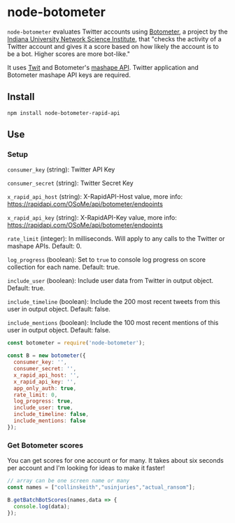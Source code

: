 # node-botometer

`node-botometer` evaluates Twitter accounts using [Botometer](https://botometer.iuni.iu.edu/#!/), a project by the [Indiana University Network Science Institute](https://iuni.iu.edu/), that "checks the activity of a Twitter account and gives it a score based on how likely the account is to be a bot. Higher scores are more bot-like."

It uses [Twit](https://github.com/ttezel/twit) and Botometer's [mashape API](https://market.mashape.com/OSoMe/botometer). Twitter application and Botometer mashape API keys are required.

## Install

`npm install node-botometer-rapid-api`

## Use

### Setup
`consumer_key` (string): Twitter API Key

`consumer_secret` (string): Twitter Secret Key

`x_rapid_api_host` (string): X-RapidAPI-Host value, more info: https://rapidapi.com/OSoMe/api/botometer/endpoints

`x_rapid_api_key` (string): X-RapidAPI-Key value, more info: https://rapidapi.com/OSoMe/api/botometer/endpoints

`rate_limit` (integer): In milliseconds. Will apply to any calls to the Twitter or mashape APIs. Default: 0.

`log_progress` (boolean): Set to `true` to console log progress on score collection for each name. Default: true.

`include_user` (boolean): Include user data from Twitter in output object. Default: true.

`include_timeline` (boolean): Include the 200 most recent tweets from this user in output object. Default: false.

`include_mentions` (boolean): Include the 100 most recent mentions of this user in output object. Default: false.

```js
const botometer = require('node-botometer');

const B = new botometer({
  consumer_key: '',
  consumer_secret: '',
  x_rapid_api_host: '',
  x_rapid_api_key: '',
  app_only_auth: true,
  rate_limit: 0,
  log_progress: true,
  include_user: true,
  include_timeline: false,
  include_mentions: false
});
```

### Get Botometer scores

You can get scores for one account or for many. It takes about six seconds per account and I'm looking for ideas to make it faster!

```js
// array can be one screen name or many
const names = ["collinskeith","usinjuries","actual_ransom"];

B.getBatchBotScores(names,data => {
  console.log(data);
});
```
